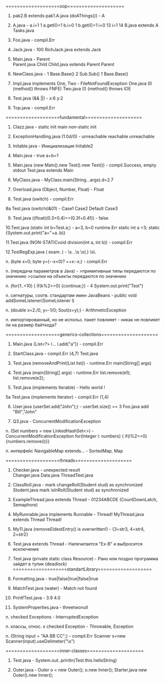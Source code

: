
===================oop====================
1. pak2.B extends pak1.A.java (doAThings()) -          A

2. A.java -                                            a.i=1  1  a.getI()=1  b.i=0  1  b.getI()=1  i=0  13  i=1  14
   B.java extends A                                    
   Tasks.java
   

3. Foo.java -                                          compil.Err

4. Jack.java -                                         100
   RichJack.java extends Jack

5. Main.java -                                         Parent                                      
   Parent.java                                         Child
   Child.java extends Parent                           Parent

6. NewClass.java -                                     1 Base.Base() 2 Sub.Sub()
                                                       1 Base.Base()
                                                   
7. Impl.java implements One, Two -                     FileNotFoundException
   One.java (I) (method() throws FNFE)
   Two.java (I) (method() throws IOE
                       
8. Test.java (&& ||) -                                 x:6  y:2

9. Top.java -                                          compil.Err

===================fundamental====================
1. Clazz.java -                                        static init
                                                       main
                                                       non-static init
                                                   
2. ExceptionHandling.java (1.0d/0) -                   unreachable
                                                       reachable
                                                       unreachable
                       
3. Initable.java -                                     Инициализация Initable2

4. Main.java -                                         true a+b=1

5. Main.java (new Main().new Test().new Test()) -      compil.Success, empty stdout
   Test.java extends Main

6. MyClass.java -                                      MyClass.main(String...args).d=2.7

7. Overload.java (Object, Number, Float) -             Float

8. Test.java (switch) -                                compil.Err

8a Test.java (switch(i&01) -                           Case1 Case2 Default Case3

9. Test.java ((float)(0.3+0.4)==(0.3f+0.4f)) -         false

10.Test.java (static int b=Test.a;) -                  a=3, b=0 runtime.Err
              static int a =3;
              static {System.out.print("a="+a..b)}
              
11.Test.java (NON-STATICvoid division(int a, int b)) - compil.Err   

12.TestRegExp.java ( exam. ) -                         \\s.  .\\s  \\s(.)  \\s\\.

n. (byte x=0; byte y=(--x<0)? ++x:-x;) -               compil.Err

n. (передача параметров в Java) -                      >примитивные типы передаются по значению
                                                       >ссылки на объекты передаются по значению
                                                   
n. (for(1..<10) { if(k%2==0) {continue;}} -            4
   System.out.print("Test")
   
n. сигнатуры, соотв. стандартам имен JavaBeans -       public void addSomeListener(SomeListener l)   

n. (double x=2./0, y=-1/0; Sout(x+y);) -               ArithmeticException

n.  импортированный, но не использ. пакет повлияет -   никак не повлияет
    ли на размер байткода?

===================generics-collections====================
1. Main.java (List<?> l... l.add("a")) -               compil.Err

2. StartClass.java -                                   compil.Err (4,7)
   Test<T>.java
  
3. Test.java (removeAndPrint(List<String> list)) -     runtime.Err
              main(String[] args)

4. Test.java (main(String[] args) -                    runtime.Err
              list.remove(e1);
              list.remove(e2);
              
5. Test<T>.java (implements Iterable<T>) -             Hello world !     
  
5a Test<T>.java (implements Iterator<T>) -             compil.Err (1,4)  
  
6. User.java (userSet.add("John");) -                  userSet.size() == 3 
   Foo.java           add "Bill","John"
   
7. Q3.java -                                           ConcurrentModificationException   
   
n. (Set<Integer> numbers = new LinkedHashSet<>) -      ConcurrentModificationException
  for(Integer i: numbers) {
  if(i%2==0) {numbers.remove(i)}}

n. интерфейс NavigableMap extends... -                 SortedMap, Map

===================threads====================
1. Checker.java -                                      unexpected result  
   Changer.java
   Data.java
   ThreadTest.java
   
2. ClassRoll.java -                                    mark changeRoll(Student stud)  as synchronized
   Student.java                                        mark isInRoll(Student stud) as synchronized
   
3. ExampleThread.java extends Thread -                 01234ABCDE
    (CountDownLatch, Semaphore)
    
4. MyRunnable.java implements Runnable -               Thread!
   MyThread.java extends Thread                        Thread!
   
5. My11.java (removeEldestEntry() is overwritten!) -   {3=str3, 4=str4, 2=str2}   
    
6. Test.java extends Thread -                          Напечатается "Ex-B" и выбросится исключение   

7. Test.java (private static class Resource) -          Рано или поздно программа зайдет в тупик (deadlock)
===================standartLibrary===================
1. Formatting.java -                                   true|false|true|false|true
2. MatchTest.java (water) -                            Match not found 

3. PrintfTest.java -                                   3.9 4.0

4. SystemProperties.java -                             threetwonull

n. checked Exceptions -                                InterruptedException

n. классы, относ. к checked Exception -                Throwable, Exception

n. (String input = "AA BB CC";) -                      compil.Err
   Scanner s=new Scanner(input).useDelimeter("\s")

===================inner-classes====================
1. Test.java -                                         System.out..println(Test.this.helloString)

2. Outer.java -                                        Outer o = new Outer(); o.new Inner();
   Starter.java                                        new Outer().new Inner();


